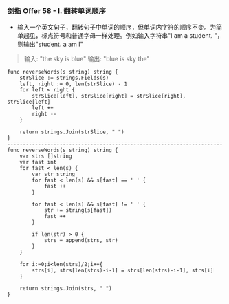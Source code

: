 ### 剑指 Offer 58 - I. 翻转单词顺序

* 输入一个英文句子，翻转句子中单词的顺序，但单词内字符的顺序不变。为简单起见，标点符号和普通字母一样处理。例如输入字符串"I am a student. "，则输出"student. a am I"

> 输入: "the sky is blue"
> 输出: "blue is sky the"

```
func reverseWords(s string) string {
	strSlice := strings.Fields(s)
    left, right := 0, len(strSlice) - 1
    for left < right {
        strSlice[left], strSlice[right] = strSlice[right], strSlice[left]
        left ++ 
        right --
    }

    return strings.Join(strSlice, " ")
}
----------------------------------------------------------------------
func reverseWords(s string) string {
    var strs []string
    var fast int
    for fast < len(s) {
        var str string
        for fast < len(s) && s[fast] == ' ' {
            fast ++
        }

        for fast < len(s) && s[fast] != ' ' {
            str += string(s[fast])
            fast ++ 
        }

        if len(str) > 0 {
            strs = append(strs, str)
        }
    }

    for i:=0;i<len(strs)/2;i++{
        strs[i], strs[len(strs)-i-1] = strs[len(strs)-i-1], strs[i]
    }

    return strings.Join(strs, " ") 
}
```
